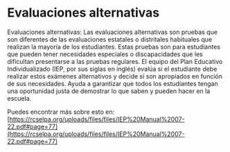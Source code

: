 # Evaluaciones alternativas
Evaluaciones alternativas: Las evaluaciones alternativas son pruebas que son diferentes de las evaluaciones estatales o distritales habituales que realizan la mayoría de los estudiantes. Estas pruebas son para estudiantes que pueden tener necesidades especiales o discapacidades que les dificultan presentarse a las pruebas regulares. El equipo del Plan Educativo Individualizado (IEP, por sus siglas en inglés) evalúa si el estudiante debe realizar estos exámenes alternativos y decide si son apropiados en función de sus necesidades. Ayuda a garantizar que todos los estudiantes tengan una oportunidad justa de demostrar lo que saben y pueden hacer en la escuela.

Puedes encontrar más sobre esto en: [https://rcselpa.org/uploads/files/files/IEP%20Manual%2007-22.pdf#page=77](https://rcselpa.org/uploads/files/files/IEP%20Manual%2007-22.pdf#page=77)
